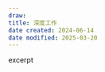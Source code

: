 ```yaml
---
draw:
title: 深度工作
date created: 2024-06-14
date modified: 2025-03-20
---
```


excerpt

<!-- more -->
